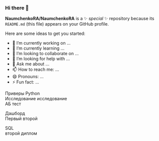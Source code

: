 ### Hi there 👋

**NaumchenkoRA/NaumchenkoRA** is a ✨ _special_ ✨ repository because its `README.md` (this file) appears on your GitHub profile.

Here are some ideas to get you started:

- 🔭 I’m currently working on ...
- 🌱 I’m currently learning ...
- 👯 I’m looking to collaborate on ...
- 🤔 I’m looking for help with ...
- 💬 Ask me about ...
- 📫 How to reach me: ...
- 😄 Pronouns: ...
- ⚡ Fun fact: ...


Приверы Python  
Исследование исследование  
АБ тест  

Дашборд  
Первый второй  

SQL  
второй диплом  


